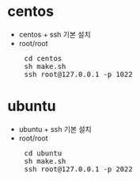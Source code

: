 # centos
* centos + ssh 기본 설치
* root/root
<pre>
    cd centos
    sh make.sh
    ssh root@127.0.0.1 -p 1022
</pre>

# ubuntu
* ubuntu + ssh 기본 설치
* root/root
<pre>
    cd ubuntu
    sh make.sh
    ssh root@127.0.0.1 -p 2022
</pre>
